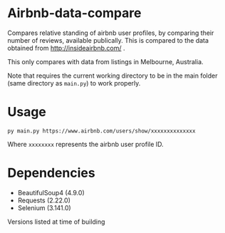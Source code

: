 # Airbnb-data-compare

Compares relative standing of airbnb user profiles, by comparing their number of reviews, available publically. This is compared to the data obtained from http://insideairbnb.com/ .

This only compares with data from listings in Melbourne, Australia.

Note that requires the current working directory to be in the main folder (same directory as `main.py`) to work properly.

# Usage
```
py main.py https://www.airbnb.com/users/show/xxxxxxxxxxxxxx

```
Where `xxxxxxxx` represents the airbnb user profile ID.

# Dependencies
- BeautifulSoup4 (4.9.0)
- Requests (2.22.0)
- Selenium (3.141.0)

Versions listed at time of building
